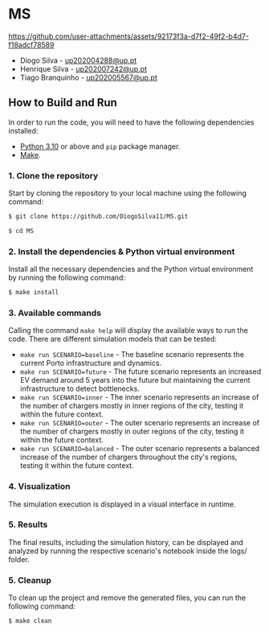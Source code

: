 # MS

https://github.com/user-attachments/assets/92173f3a-d7f2-49f2-b4d7-f18adcf78589

* Diogo Silva - up202004288@up.pt
* Henrique Silva - up202007242@up.pt
* Tiago Branquinho - up202005567@up.pt

## How to Build and Run

In order to run the code, you will need to have the following dependencies installed:
- [Python 3.10](https://www.python.org/downloads/) or above and `pip` package manager.
- [Make](https://www.gnu.org/software/make/).

### 1. Clone the repository

Start by cloning the repository to your local machine using the following command:

```bash
$ git clone https://github.com/DiogoSilva11/MS.git

$ cd MS
```

### 2. Install the dependencies & Python virtual environment

Install all the necessary dependencies and the Python virtual environment by running the following command:

```bash
$ make install
```

### 3. Available commands

Calling the command `make help` will display the available ways to run the code.
There are different simulation models that can be tested:
* `make run SCENARIO=baseline` - The baseline scenario represents the current Porto infrastructure and dynamics.
* `make run SCENARIO=future` - The future scenario represents an increased EV demand around 5 years into the future but maintaining the current infrastructure to detect bottlenecks.
* `make run SCENARIO=inner` - The inner scenario represents an increase of the number of chargers mostly in inner regions of the city, testing it within the future context.
* `make run SCENARIO=outer` - The outer scenario represents an increase of the number of chargers mostly in outer regions of the city, testing it within the future context.
* `make run SCENARIO=balanced` - The outer scenario represents a balanced increase of the number of chargers throughout the city's regions, testing it within the future context.

### 4. Visualization

The simulation execution is displayed in a visual interface in runtime. 

### 5. Results

The final results, including the simulation history, can be displayed and analyzed by running the respective scenario's notebook inside the logs/ folder.

### 5. Cleanup

To clean up the project and remove the generated files, you can run the following command:

```bash
$ make clean
```
